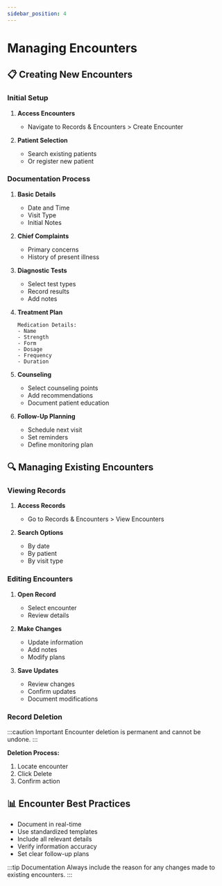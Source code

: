 ```yaml
---
sidebar_position: 4
---
```


# Managing Encounters

## 📋 Creating New Encounters

### Initial Setup

1. **Access Encounters**
   - Navigate to Records & Encounters > Create Encounter

2. **Patient Selection**
   - Search existing patients
   - Or register new patient

### Documentation Process

1. **Basic Details**
   - Date and Time
   - Visit Type
   - Initial Notes

2. **Chief Complaints**
   - Primary concerns
   - History of present illness

3. **Diagnostic Tests**
   - Select test types
   - Record results
   - Add notes

4. **Treatment Plan**
   ```
   Medication Details:
   - Name
   - Strength
   - Form
   - Dosage
   - Frequency
   - Duration
   ```

5. **Counseling**
   - Select counseling points
   - Add recommendations
   - Document patient education

6. **Follow-Up Planning**
   - Schedule next visit
   - Set reminders
   - Define monitoring plan

## 🔍 Managing Existing Encounters

### Viewing Records

1. **Access Records**
   - Go to Records & Encounters > View Encounters

2. **Search Options**
   - By date
   - By patient
   - By visit type

### Editing Encounters

1. **Open Record**
   - Select encounter
   - Review details

2. **Make Changes**
   - Update information
   - Add notes
   - Modify plans

3. **Save Updates**
   - Review changes
   - Confirm updates
   - Document modifications

### Record Deletion

:::caution Important
Encounter deletion is permanent and cannot be undone.
:::

**Deletion Process:**
1. Locate encounter
2. Click Delete
3. Confirm action

## 📊 Encounter Best Practices

- Document in real-time
- Use standardized templates
- Include all relevant details
- Verify information accuracy
- Set clear follow-up plans

:::tip Documentation
Always include the reason for any changes made to existing encounters.
::: 